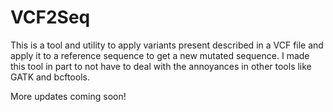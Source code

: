 # VCF2Seq

This is a tool and utility to apply variants present described in a VCF file and apply it to a reference sequence to get a new mutated sequence.
I made this tool in part to not have to deal with the annoyances in other tools like GATK and bcftools.

More updates coming soon!
